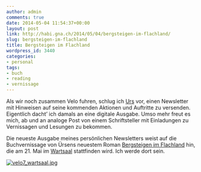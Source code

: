 ```yaml
---
author: admin
comments: true
date: 2014-05-04 11:54:37+00:00
layout: post
link: http://habi.gna.ch/2014/05/04/bergsteigen-im-flachland/
slug: bergsteigen-im-flachland
title: Bergsteigen im Flachland
wordpress_id: 3440
categories:
- personal
tags:
- buch
- reading
- vernissage
---
```


Als wir noch zusammen Velo fuhren, schlug ich [Urs](http://de.wikipedia.org/wiki/Urs_Mannhart) vor, einen Newsletter mit Hinweisen auf seine kommenden Aktionen und Auftritte zu versenden. Eigentlich dacht’ ich damals an eine digitale Ausgabe. Umso mehr freut es mich, ab und an analoge Post von einem Schriftsteller mit Einladungen zu Vernissagen und Lesungen zu bekommen.

Die neueste Ausgabe meines persönlichen Newsletters weist auf die Buchvernissage von Ürsens neuestem Roman [Bergsteigen im Flachland](http://www.secession-verlag.com/content/bergsteigen-im-flachland) hin, die am 21. Mai im [Wartsaal](http://www.wartsaal-kaffee.ch) stattfinden wird. Ich werde dort sein.

[![velo7_wartsaal.jpg](http://habi.gna.ch/wp-content/uploads/2014/05/velo7_wartsaal-tm.jpg)](http://habi.gna.ch/wp-content/uploads/2014/05/velo7_wartsaal.jpg)  

